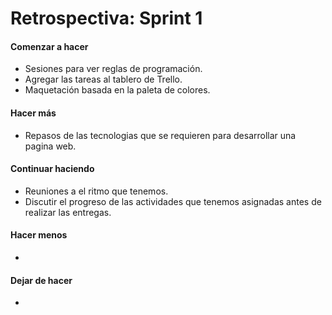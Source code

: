 <h1>Retrospectiva: Sprint 1</h1>

<h4>Comenzar a hacer</h4>

- Sesiones para ver reglas de programación.
- Agregar las tareas al tablero de Trello.
- Maquetación basada en la paleta de colores.

<h4>Hacer más</h4>

- Repasos de las tecnologias que se requieren para desarrollar una pagina web.

<h4>Continuar haciendo</h4>

- Reuniones a el ritmo que tenemos.
- Discutir el progreso de las actividades que tenemos asignadas antes de realizar las entregas.

<h4>Hacer menos</h4>

-

<h4>Dejar de hacer</h4>

- 
